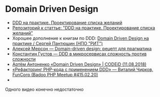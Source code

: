 # Domain Driven Design


- [DDD на практике. Проектирование списка желаний](https://habr.com/ru/post/335834/)
- [Репозиторий к статтье: "DDD на практике. Проектирование списка желаний"](https://github.com/franzose/symfony-ddd-wishlist)
- Хорошее дополнение к книгам по DDD: [Domain Driven Design на практике / Сергей Пантюшин (НПО "РИТ")](https://www.youtube.com/watch?v=snktmA1XaDs)
- [Алексей Мерсон — Domain-driven design: рецепт для прагматика](https://www.youtube.com/watch?v=CR9mLGN9jh0)
- [Константин Густов — DDD в микросервисах сложность против сложности](https://www.youtube.com/watch?v=Z6ESG0rnpkI)
- [Артём Антоненко «Domain Driven Design» | CODEiD (11.08.2018)](https://www.youtube.com/watch?v=_CK5Kag7enw)
- [«Рефакторинг PHP-кода с применением DDD» — Виталий Чирков, FunCorp (Badoo PHP Meetup #415.02.20)](https://www.youtube.com/watch?v=9xoP9GCUoDU)
- []()



Одного видео конечно недостаточно